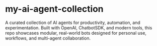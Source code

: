 # my-ai-agent-collection
A curated collection of AI agents for productivity, automation, and experimentation. Built with OpenAI, ChatbotSDK, and modern tools, this repo showcases modular, real-world bots designed for personal use, workflows, and multi-agent collaboration.
